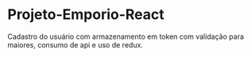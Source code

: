 # Projeto-Emporio-React
Cadastro do usuário com armazenamento em token com validação para maiores, consumo de api e uso de redux.
